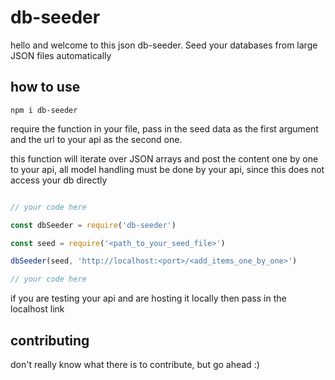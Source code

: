 # db-seeder

hello and welcome to this json db-seeder. Seed your databases from large JSON files automatically

## how to use

````
npm i db-seeder

````

require the function in your file, pass in the seed data as the first argument and the url to your api as the second one. 

this function will iterate over JSON arrays and post the content one by one to your api, all model handling must be done by your api, since this does not access your db directly

````javascript

// your code here

const dbSeeder = require('db-seeder')

const seed = require('<path_to_your_seed_file>')

dbSeeder(seed, 'http://localhost:<port>/<add_items_one_by_one>')

// your code here
````
if you are testing your api and are hosting it locally then pass in the localhost link

## contributing
don't really know what there is to contribute, but go ahead :)
